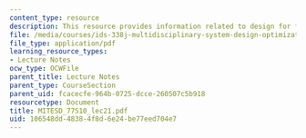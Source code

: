 ```yaml
---
content_type: resource
description: This resource provides information related to design for flexibility.
file: /media/courses/ids-338j-multidisciplinary-system-design-optimization-spring-2010/106548dd48384f8d6e24be77eed704e7_MITESD_77S10_lec21.pdf
file_type: application/pdf
learning_resource_types:
- Lecture Notes
ocw_type: OCWFile
parent_title: Lecture Notes
parent_type: CourseSection
parent_uid: fcacecfe-964b-0725-dcce-260507c5b918
resourcetype: Document
title: MITESD_77S10_lec21.pdf
uid: 106548dd-4838-4f8d-6e24-be77eed704e7
---
```

